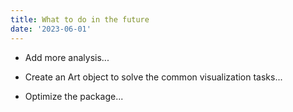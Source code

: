```yaml
---
title: What to do in the future
date: '2023-06-01'
---
```


- Add more analysis...

- Create an Art object to solve the common visualization tasks...

- Optimize the package...
